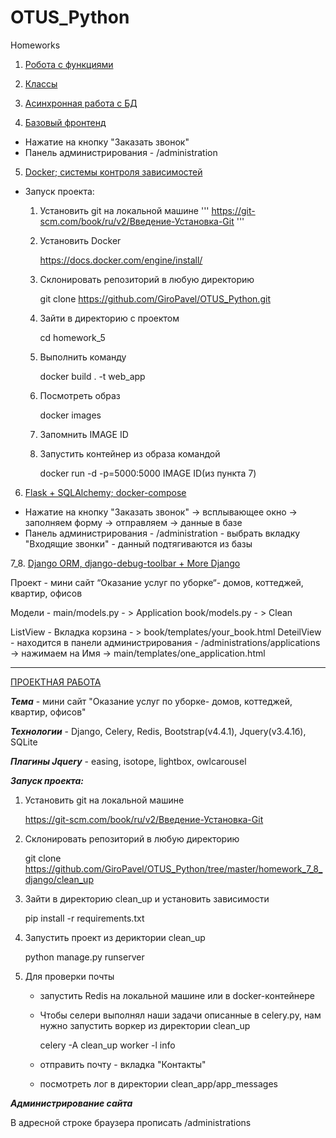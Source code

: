 # OTUS_Python
Homeworks

1. [Робота с функциями](https://github.com/GiroPavel/OTUS_Python/blob/master/homework_1/task.py "Робота с функциями")

2. [Классы](https://github.com/GiroPavel/OTUS_Python/tree/master/homework_2 "Классы")

3. [Асинхронная работа с БД](https://github.com/GiroPavel/OTUS_Python/blob/master/homework_3/main.py "Асинхронная работа с БД")

4. [Базовый фронтенд](https://github.com/GiroPavel/OTUS_Python/tree/master/homework_4 "Базовый фронтенд")
- Нажатие на кнопку "Заказать звонок"
- Панель администрирования - /administration 

5. [Docker; системы контроля зависимостей](https://github.com/GiroPavel/OTUS_Python/tree/master/homework_5 "Docker; системы контроля зависимостей")
- Запуск проекта:
  1. Установить git на локальной машине
  '''
     https://git-scm.com/book/ru/v2/Введение-Установка-Git
  '''
  2. Установить Docker
  
     https://docs.docker.com/engine/install/
     
  3. Склонировать репозиторий в любую директорию
  
     git clone https://github.com/GiroPavel/OTUS_Python.git
  
  4. Зайти в директорию с проектом 
  
     cd homework_5
     
     
  5. Выполнить команду
  
     docker build . -t web_app
     
  6. Посмотреть образ
  
      docker images
      
  7. Запомнить IMAGE ID 
  
  8. Запустить контейнер из образа командой
  
     docker run -d -p=5000:5000 IMAGE ID(из пункта 7)

6. [Flask + SQLAlchemy; docker-compose](https://github.com/GiroPavel/OTUS_Python/tree/master/homework_6 "Flask + SQLAlchemy; docker-compose")
- Нажатие на кнопку "Заказать звонок" -> всплывающее окно -> заполняем форму -> отправляем -> данные в базe
- Панель администрирования - /administration - выбрать вкладку "Входящие звонки" - данный подтягиваются из базы

7_8. [Django ORM, django-debug-toolbar + More Django](https://github.com/GiroPavel/OTUS_Python/tree/master/homework_7_8_django/clean_up "Django ORM, django-debug-toolbar + More Django")

Проект - мини сайт “Оказание услуг по уборке“- домов, коттеджей, квартир, офисов

Модели - main/models.py - > Application
         book/models.py - > Clean
         
ListView - Вкладка корзина - > book/templates/your_book.html
DeteilView - находится в панели администрирования - /administrations/applications -> нажимаем на Имя -> main/templates/one_application.html
      
      
__________________

[ПРОЕКТНАЯ РАБОТА](https://github.com/GiroPavel/OTUS_Python/tree/master/Project "ПРОЕКТНАЯ РАБОТА")

***Тема*** -  мини сайт "Оказание услуг по уборке- домов, коттеджей, квартир, офисов"

***Технологии*** - Django, Celery, Redis, Bootstrap(v4.4.1), Jquery(v3.4.1б), SQLite

***Плагины Jquery*** - easing, isotope, lightbox, owlcarousel

***Запуск проекта:***

1. Установить git на локальной машине
  
   https://git-scm.com/book/ru/v2/Введение-Установка-Git
     
2. Склонировать репозиторий в любую директорию

   git clone https://github.com/GiroPavel/OTUS_Python/tree/master/homework_7_8_django/clean_up
   
3. Зайти в директорию clean_up и установить зависимости

   pip install -r requirements.txt
   
4. Запустить проект из дериктории clean_up

   python manage.py runserver
   
5. Для проверки почты
   - запустить Redis на локальной машине или в docker-контейнере
   - Чтобы селери выполнял наши задачи описанные в celery.py, нам нужно запустить воркер из директории clean_up
   
     celery -A clean_up worker -l info
     
   - отправить почту - вкладка "Контакты" 
   - посмотреть лог в директории clean_app/app_messages

***Администрирование сайта***

   В адресной строке браузера прописать /administrations
